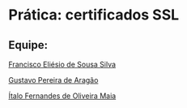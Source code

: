 # Prática: certificados SSL

## Equipe:

[Francisco Eliésio de Sousa Silva](https://github.com/fcoeliesio)

[Gustavo Pereira de Aragão](https://github.com/McGusT99)

[Ítalo Fernandes de Oliveira Maia](https://github.com/italomaia03)